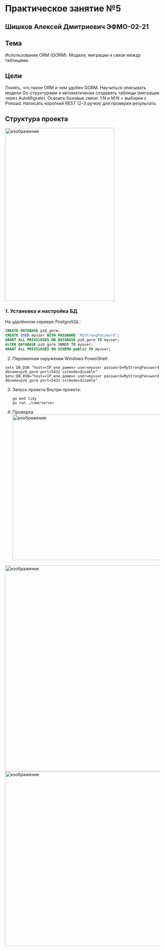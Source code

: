 # Практическое занятие №5  
## Шишков Алексей Дмитриевич ЭФМО-02-21
## Тема
Использование ORM (GORM). Модели, миграции и связи между таблицами.
## Цели
Понять, что такое ORM и чем удобен GORM.
Научиться описывать модели Go-структурами и автоматически создавать таблицы (миграции через AutoMigrate).
Освоить базовые связи: 1:N и M:N + выборки с Preload.
Написать короткий REST (2–3 ручки) для проверки результата.
## Структура проекта 

<img width="356" height="563" alt="изображение" src="https://github.com/user-attachments/assets/940aa8bc-13fe-4b5d-a707-d1bf16899ad9" />

### 1.  Установка и настройка БД
На удалённом сервере PostgreSQL:
```sql
CREATE DATABASE pz6_gorm;
CREATE USER myuser WITH PASSWORD 'MyStrongPassword';
GRANT ALL PRIVILEGES ON DATABASE pz6_gorm TO myuser;
ALTER DATABASE pz6_gorm OWNER TO myuser;
GRANT ALL PRIVILEGES ON SCHEMA public TO myuser;
```

2.  Переменная окружения
Windows PowerShell:
```
setx DB_DSN "host=<IP_или_домен> user=myuser password=MyStrongPassword dbname=pz6_gorm port=5432 sslmode=disable"
$env:DB_DSN="host=<IP_или_домен> user=myuser password=MyStrongPassword dbname=pz6_gorm port=5432 sslmode=disable"
```
3. Запуск проекта
   Внутри проекта:
   ```
   go mod tidy
   go run ./cmd/server
   ```
4. Проверка
   <img width="484" height="474" alt="изображение" src="https://github.com/user-attachments/assets/15fe1d53-d850-40b9-9ee8-54b70bec5b25" />


<img width="1872" height="670" alt="изображение" src="https://github.com/user-attachments/assets/9034897e-b544-430a-b959-a33fed0b0d7e" /> 

<img width="1705" height="569" alt="изображение" src="https://github.com/user-attachments/assets/040fd554-8fcf-4b87-85f7-e8f1b0ef6b98" /> 
